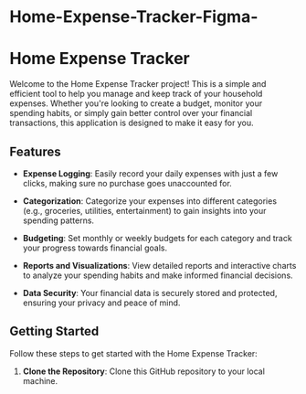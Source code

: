# Home-Expense-Tracker-Figma-
# Home Expense Tracker

Welcome to the Home Expense Tracker project! This is a simple and efficient tool to help you manage and keep track of your household expenses. Whether you're looking to create a budget, monitor your spending habits, or simply gain better control over your financial transactions, this application is designed to make it easy for you.

## Features

- **Expense Logging**: Easily record your daily expenses with just a few clicks, making sure no purchase goes unaccounted for.

- **Categorization**: Categorize your expenses into different categories (e.g., groceries, utilities, entertainment) to gain insights into your spending patterns.

- **Budgeting**: Set monthly or weekly budgets for each category and track your progress towards financial goals.

- **Reports and Visualizations**: View detailed reports and interactive charts to analyze your spending habits and make informed financial decisions.

- **Data Security**: Your financial data is securely stored and protected, ensuring your privacy and peace of mind.

## Getting Started

Follow these steps to get started with the Home Expense Tracker:

1. **Clone the Repository**: Clone this GitHub repository to your local machine.

